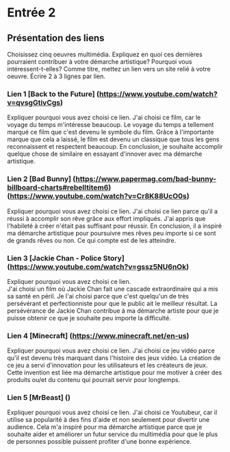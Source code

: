 # Entrée 2
## Présentation des liens
Choisissez cinq oeuvres multimédia. Expliquez en quoi ces dernières pourraient contribuer à votre démarche artistique? Pourquoi vous intéressent-t-elles? Comme titre, mettez un lien vers un site relié à votre oeuvre. Écrire 2 à 3 lignes par lien.


### Lien 1 [Back to the Future] (https://www.youtube.com/watch?v=qvsgGtivCgs)
Expliquer pourquoi vous avez choisi ce lien. 
J'ai choisi ce film, car le voyage du temps m'intéresse beaucoup. Le voyage du temps a tellement marqué ce film que c'est devenu le symbole du film. Grâce à l'importante marque que cela a laissé, le film est devenu un classique que tous les gens reconnaissent et respectent beaucoup. En conclusion, je souhaite accomplir quelque chose de similaire en essayant d'innover avec ma démarche artistique.

### Lien 2 [Bad Bunny] (https://www.papermag.com/bad-bunny-billboard-charts#rebelltitem6)(https://www.youtube.com/watch?v=Cr8K88UcO0s)
Expliquer pourquoi vous avez choisi ce lien.
J'ai choisi ce lien parce qu'il a réussi à accomplir son rêve grâce aux effort impliqués. J'ai appris que l'habileté à créer n'était pas suffisant pour réussir. En conclusion, il a inspiré ma démarche artistique pour poursuivre mes rêves peu importe si ce sont de grands rêves ou non. Ce qui compte est de les atteindre.

### Lien 3 [Jackie Chan - Police Story] (https://www.youtube.com/watch?v=gssz5NU6nOk)
Expliquer pourquoi vous avez choisi ce lien.  
J'ai choisi un film où Jackie Chan fait une cascade extraordinaire qui a mis sa santé en péril. Je l'ai choisi parce que c'est quelqu'un de très persévérant et perfectionniste pour que le public ait le meilleur résultat. La persévérance de Jackie Chan contribue à ma démarche artiste pour que je puisse obtenir ce que je souhaite peu importe la difficulté.

### Lien 4 [Minecraft] (https://www.minecraft.net/en-us)
Expliquer pourquoi vous avez choisi ce lien. 
J'ai choisi ce jeu vidéo parce qu'il est devenu très marquant dans l'histoire des jeux vidéo. La création de ce jeu a servi d'innovation pour les utilisateurs et les créateurs de jeux. Cette invention est liée ma démarche artistique pour me motiver à créer des produits ou/et du contenu qui pourrait servir pour longtemps. 

### Lien 5 [MrBeast] ()
Expliquer pourquoi vous avez choisi ce lien. 
J'ai choisi ce Youtubeur, car il utilise sa popularité à des fins d'aide et non seulement pour divertir une audience. Cela m'a inspiré pour ma démarche artistique parce que je souhaite aider et améliorer un futur service du multimédia pour que le plus de personnes possible puissent profiter d'une bonne expérience.
